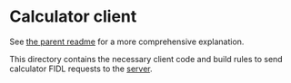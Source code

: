 # Calculator client

See [the parent readme](../../README.md) for a more comprehensive explanation.

This directory contains the necessary client code and build rules to send calculator
FIDL requests to the [server](../server/README.md).
